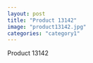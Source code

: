 ```yaml
---
layout: post
title: "Product 13142"
image: "product13142.jpg"
categories: "category1"
---
```

Product 13142

